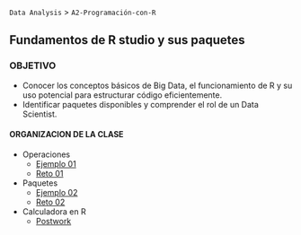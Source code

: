 `Data Analysis` > `A2-Programación-con-R`

## Fundamentos de R studio y sus paquetes	 

### OBJETIVO

 - Conocer los conceptos básicos de Big Data, el funcionamiento de R y su uso potencial para estructurar código eficientemente.
 - Identificar paquetes disponibles y comprender el rol de un Data Scientist.

#### ORGANIZACION DE LA CLASE 

- Operaciones
	- [Ejemplo 01](Ejemplo-01)
	- [Reto 01](Reto-01)
- Paquetes
	- [Ejemplo 02](Ejemplo-02)
	- [Reto 02](Reto-02)
- Calculadora en R
	- [Postwork](Postwork)